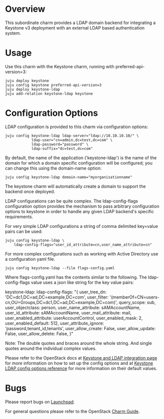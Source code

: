 # Overview

This subordinate charm provides a LDAP domain backend for integrating a
Keystone v3 deployment with an external LDAP based authentication system.

# Usage

Use this charm with the Keystone charm, running with preferred-api-version=3:

    juju deploy keystone
    juju config keystone preferred-api-version=3
    juju deploy keystone-ldap
    juju add-relation keystone-ldap keystone

# Configuration Options

LDAP configuration is provided to this charm via configuration options:

    juju config keystone-ldap ldap-server="ldap://10.10.10.10/" \
                ldap-user="cn=admin,dc=test,dc=com" \
                ldap-password="password" \
                ldap-suffix="dc=test,dc=com"

By default, the name of the application ('keystone-ldap') is the name of
the domain for which a domain specific configuration will be configured;
you can change this using the domain-name option:

    juju config keystone-ldap domain-name="myorganisationname"

The keystone charm will automatically create a domain to support the backend
once deployed.

LDAP configurations can be quite complex. The ldap-config-flags configuration
option provides the mechanism to pass arbitrary configuration options to
keystone in order to handle any given LDAP backend's specific requirements.

For very simple LDAP configurations a string of comma delimited key=value pairs
can be used:

    juju config keystone-ldap \
        ldap-config-flags="user_id_attribute=cn,user_name_attribute=cn"

For more complex configurations such as working with Active Directory use
a configuration yaml file.

    juju config keystone-ldap --file flags-config.yaml

Where flags-config.yaml has the contents similar to the following. The
ldap-config-flags value uses a json like string for the key value pairs:

keystone-ldap:
    ldap-config-flags: "{
            user_tree_dn: 'DC=dc1,DC=ad,DC=example,DC=com',
            user_filter: '(memberOf=CN=users-cn,OU=Groups,DC=dc1,DC=ad,DC=example,DC=com)',
            query_scope: sub,
            user_objectclass: person,
            user_name_attribute: sAMAccountName,
            user_id_attribute: sAMAccountName,
            user_mail_attribute: mail,
            user_enabled_attribute: userAccountControl,
            user_enabled_mask: 2,
            user_enabled_default: 512,
            user_attribute_ignore: 'password,tenant_id,tenants',
            user_allow_create: False,
            user_allow_update: False,
            user_allow_delete: False,
            }"

Note: The double quotes and braces around the whole string. And single quotes
around the individual complex values.

Please refer to the OpenStack docs at [Keystone and LDAP integration page](https://docs.openstack.org/keystone/latest/admin/configuration.html#integrate-identity-back-end-with-ldap)
for more information on how to set up the config options and at [Keystone LDAP config options reference](https://docs.openstack.org/keystone/latest/configuration/config-options.html#ldap)
for more information on their default values.

# Bugs

Please report bugs on [Launchpad](https://bugs.launchpad.net/charm-keystone-ldap/+filebug).

For general questions please refer to the OpenStack [Charm Guide](http://docs.openstack.org/developer/charm-guide/).
